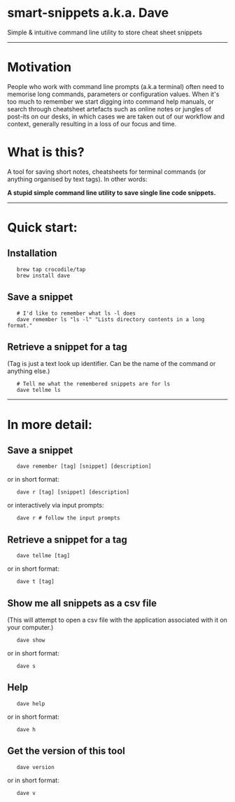 smart-snippets a.k.a. Dave
===================
Simple &amp; intuitive command line utility to store cheat sheet snippets
- - - - 

# Motivation #
People who work with command line prompts (a.k.a terminal) often need to memorise long commands, parameters or configuration values. When it's too much to remember we start digging into command help manuals, or search through cheatsheet artefacts such as online notes or jungles of post-its on our desks, in which cases we are taken out of our workflow and context, generally resulting in a loss of our focus and time.

# What is this? #
A tool for saving short notes, cheatsheets for terminal commands (or anything organised by text tags). In other words:

**A stupid simple command line utility to save single line code snippets.**

- - - - 
# Quick start: #
## Installation ##
```shell
   brew tap crocodile/tap
   brew install dave
```
## Save a snippet ##
```shell
   # I'd like to remember what ls -l does
   dave remember ls "ls -l" "Lists directory contents in a long format."
```
## Retrieve a snippet for a tag ##
(Tag is just a text look up identifier. Can be the name of the command or anything else.)
```shell
   # Tell me what the remembered snippets are for ls
   dave tellme ls
```
- - - - 
# In more detail: #
## Save a snippet ##
```shell
   dave remember [tag] [snippet] [description]
```
   or in short format:
```shell
   dave r [tag] [snippet] [description]
```
   or interactively via input prompts:
```shell
   dave r # follow the input prompts
```
## Retrieve a snippet for a tag ##
```shell
   dave tellme [tag]
```
   or in short format:
```shell
   dave t [tag]
```

## Show me all snippets as a csv file ##
(This will attempt to open a csv file with the application associated with it on your computer.)
```shell
   dave show
```
   or in short format:
```shell
   dave s
```

## Help ##
```shell
   dave help
```   
   or in short format:
```shell
   dave h
```      
## Get the version of this tool ##
```shell
   dave version
```
   or in short format:
```shell
   dave v
```
